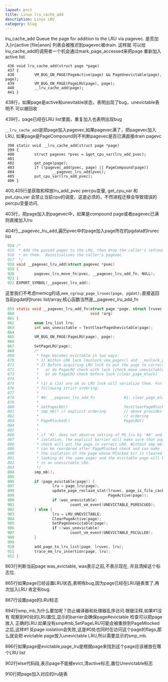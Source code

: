 ```yaml
---
layout: post
title: Linux lru_cache_add
description: Linux LRU
category: blog
---
```


lru\_cache\_add Queue the page for addition to the LRU via pagevec.
是否加入\[in\]active \[file|anon\] 列表会被推迟到pagevec被drain. 这样就
可以给lru\_cache\_add的调用者一个机会通过mark\_page\_accessed来把page
重新加入active list.

```
 436 void lru_cache_add(struct page *page)
 437 {
 438         VM_BUG_ON_PAGE(PageActive(page) && PageUnevictable(page), page);
 439         VM_BUG_ON_PAGE(PageLRU(page), page);
 440         __lru_cache_add(page);
 441 }
```

438行，如果page是active和unevitable状态，表明出现了bug，unevictable表明不
可以被回收

439行，page已经在LRU list里面，重复加入也表明出现bug

`__lru_cache_add`是把page加入pagevec,如果pagevec满了，把pagevec加入LRU,
如果page是PageCompound则不判断pagevec是否已满直接drain pagevc

```
 398 static void __lru_cache_add(struct page *page)
 399 {
 400         struct pagevec *pvec = &get_cpu_var(lru_add_pvec);
 401
 402         get_page(page);
 403         if (!pagevec_add(pvec, page) || PageCompound(page))
 404                 __pagevec_lru_add(pvec);
 405         put_cpu_var(lru_add_pvec);
 406 }
```

400,405行是获取和释放lru\_add\_pvec percpu变量, get\_cpu\_var 和 put\_cpu\_var
会禁止当前cpu的调度，这是必须的，不然进程迁移会导致错误的percpu变量访问.

403行，把page加入到pagevec中，如果是compound page或者pagevec已满则直接加入lru

404行\_\_pagevec\_lru\_add,遍历pvec中的page加入page所在的pgdata的lrurec list

```c
 914 /*
 915  * Add the passed pages to the LRU, then drop the caller's refcount
 916  * on them.  Reinitialises the caller's pagevec.
 917  */
 918 void __pagevec_lru_add(struct pagevec *pvec)
 919 {
 920         pagevec_lru_move_fn(pvec, __pagevec_lru_add_fn, NULL);
 921 }
 922 EXPORT_SYMBOL(__pagevec_lru_add);
```

这里我们不考虑memcg的话,`mem_cgroup_page_lruvec(page, pgdat);`直接返回
当前pgdat的lrurec list/array,核心函数当然是\_\_pagevec\_lru\_add\_fn

```c
 859 static void __pagevec_lru_add_fn(struct page *page, struct lruvec *lruvec,
 860                                  void *arg)
 861 {
 862         enum lru_list lru;
 863         int was_unevictable = TestClearPageUnevictable(page);
 864
 865         VM_BUG_ON_PAGE(PageLRU(page), page);
 866
 867         SetPageLRU(page);
 868         /*
 869          * Page becomes evictable in two ways:
 870          * 1) Within LRU lock [munlock_vma_pages() and __munlock_pagevec()].
 871          * 2) Before acquiring LRU lock to put the page to correct LRU and then
 872          *   a) do PageLRU check with lock [check_move_unevictable_pages]
 873          *   b) do PageLRU check before lock [clear_page_mlock]
 874          *
 875          * (1) & (2a) are ok as LRU lock will serialize them. For (2b), we need
 876          * following strict ordering:
 877          *
 878          * #0: __pagevec_lru_add_fn             #1: clear_page_mlock
 879          *
 880          * SetPageLRU()                         TestClearPageMlocked()
 881          * smp_mb() // explicit ordering        // above provides strict
 882          *                                      // ordering
 883          * PageMlocked()                        PageLRU()
 884          *
 885          *
 886          * if '#1' does not observe setting of PG_lru by '#0' and fails
 887          * isolation, the explicit barrier will make sure that page_evictable
 888          * check will put the page in correct LRU. Without smp_mb(), SetPageLRU
 889          * can be reordered after PageMlocked check and can make '#1' to fail
 890          * the isolation of the page whose Mlocked bit is cleared (#0 is also
 891          * looking at the same page) and the evictable page will be stranded
 892          * in an unevictable LRU.
 893          */
 894         smp_mb();
 895
 896         if (page_evictable(page)) {
 897                 lru = page_lru(page);
 898                 update_page_reclaim_stat(lruvec, page_is_file_cache(page),
 899                                          PageActive(page));
 900                 if (was_unevictable)
 901                         count_vm_event(UNEVICTABLE_PGRESCUED);
 902         } else {
 903                 lru = LRU_UNEVICTABLE;
 904                 ClearPageActive(page);
 905                 SetPageUnevictable(page);
 906                 if (!was_unevictable)
 907                         count_vm_event(UNEVICTABLE_PGCULLED);
 908         }
 909
 910         add_page_to_lru_list(page, lruvec, lru);
 911         trace_mm_lru_insertion(page, lru);
 912 }
```

863行判断当前page was\_evictable, was表示之前,不表示现在, 并且清掉这个标志位.

865行如果page已经设置LRU状态,表明有bug,因为page已经在LRU链表里了,再次加入LRU
肯定有bug.

867行设置page的LRU标志

894行smp\_mb,为什么要加呢？防止编译器和处理器乱序访问.根据注释,如果\#1没有
观察到\#0处的LRU置位,显示的barrier会确保page\#evictable 检查可以把page放入
正确的LRU.如果没有smp\#mb,SetPageLRU可能会被重排到PageMlocked之后,这样\#1
处page ioslation会失败,这是\#0处也同时在访问这个page的flags,那么就会把
evictable page放入unevictable LRU,所以需要显示的smp\_mb.

896行如果page是evictable,page\_lru是根据page来找到这个page应该被放在哪个LRU list

902行else代码段,表示page不能被evict,清active标志,置位Unevictable标志

910行把page加入对应的lru链表
